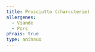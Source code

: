 ```yaml
---
title: Prosciutto (charcuterie)
allergenes:
  - Viande
  - Porc
pFrais: true
type: animaux
---
```


